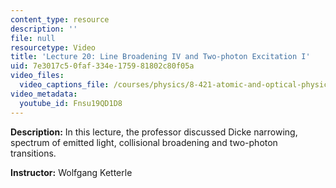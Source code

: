 ```yaml
---
content_type: resource
description: ''
file: null
resourcetype: Video
title: 'Lecture 20: Line Broadening IV and Two-photon Excitation I'
uid: 7e3017c5-0faf-334e-1759-81802c80f05a
video_files:
  video_captions_file: /courses/physics/8-421-atomic-and-optical-physics-i-spring-2014/video-lectures/lecture-20-line-broadening-iv-and-two-photon-excitation-i/Fnsu19QD1D8.vtt
video_metadata:
  youtube_id: Fnsu19QD1D8
---
```


**Description:** In this lecture, the professor discussed Dicke narrowing, spectrum of emitted light, collisional broadening and two-photon transitions.

**Instructor:** Wolfgang Ketterle